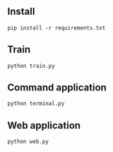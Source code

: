 ## Install

```terminal
pip install -r requirements.txt
```

## Train

```terminal
python train.py
```

## Command application

```terminal
python terminal.py
```

## Web application

```terminal
python web.py
```